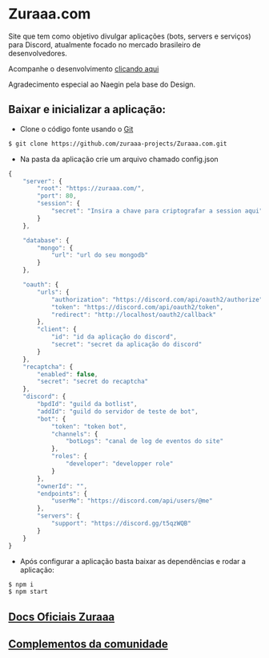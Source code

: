 # Zuraaa.com

Site que tem como objetivo divulgar aplicações (bots, servers e serviços) para Discord, atualmente focado no mercado brasileiro de desenvolvedores.

Acompanhe o desenvolvimento [clicando aqui](https://github.com/zuraaa-projects)

Agradecimento especial ao Naegin pela base do Design.

## Baixar e inicializar a aplicação:

- Clone o código fonte usando o [Git](https://git-scm.com/downloads)
```sh
$ git clone https://github.com/zuraaa-projects/Zuraaa.com.git
```

- Na pasta da aplicação crie um arquivo chamado config.json
```js
{
    "server": {
        "root": "https://zuraaa.com/",
        "port": 80,
        "session": {
            "secret": "Insira a chave para criptografar a session aqui"
        }
    },

    "database": {
        "mongo": {
            "url": "url do seu mongodb"
        }
    },

    "oauth": {
        "urls": {
            "authorization": "https://discord.com/api/oauth2/authorize",
            "token": "https://discord.com/api/oauth2/token",
            "redirect": "http://localhost/oauth2/callback"
        },
        "client": {
            "id": "id da aplicação do discord",
            "secret": "secret da aplicação do discord"
        }
    },
    "recaptcha": {
        "enabled": false,
        "secret": "secret do recaptcha"
    },
    "discord": {
        "bpdId": "guild da botlist",
        "addId": "guild do servidor de teste de bot",
        "bot": {
            "token": "token bot",
            "channels": {
                "botLogs": "canal de log de eventos do site"
            },
            "roles": {
                "developer": "developper role"
            }
        },
        "ownerId": "",
        "endpoints": {
            "userMe": "https://discord.com/api/users/@me"
        },
        "servers": {
            "support": "https://discord.gg/t5qzWQB"
        }
    }
}
```

- Após configurar a aplicação basta baixar as dependências e rodar a aplicação:
```sh
$ npm i
$ npm start
```

## [Docs Oficiais Zuraaa](https://github.com/zuraaa-projects/Zuraaa.com/wiki#zuraaa-docs)

## [Complementos da comunidade](https://github.com/zuraaa-projects/Zuraaa.com/wiki#projetos-da-comunidade)
